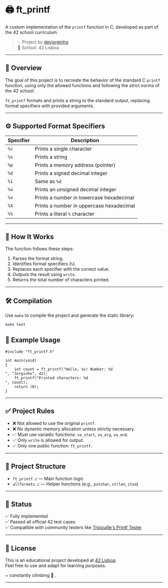 # 🖨️ ft_printf

A custom implementation of the `printf` function in C, developed as part of the 42 school curriculum.

> 💡 Project by [devjorginho](https://github.com/devjorginho)  
> 🏫 School: 42 Lisboa

---

## 📌 Overview

The goal of this project is to recreate the behavior of the standard C `printf` function, using only the allowed functions and following the strict norms of the 42 school.

`ft_printf` formats and prints a string to the standard output, replacing format specifiers with provided arguments.

---

## ⚙️ Supported Format Specifiers

| Specifier | Description                            |
|-----------|----------------------------------------|
| `%c`      | Prints a single character              |
| `%s`      | Prints a string                        |
| `%p`      | Prints a memory address (pointer)      |
| `%d`      | Prints a signed decimal integer        |
| `%i`      | Same as `%d`                           |
| `%u`      | Prints an unsigned decimal integer     |
| `%x`      | Prints a number in lowercase hexadecimal |
| `%X`      | Prints a number in uppercase hexadecimal |
| `%%`      | Prints a literal `%` character         |

---

## 🧠 How It Works

The function follows these steps:

1. Parses the format string.
2. Identifies format specifiers (`%`).
3. Replaces each specifier with the correct value.
4. Outputs the result using `write`.
5. Returns the total number of characters printed.

---

## 🛠️ Compilation

Use `make` to compile the project and generate the static library:

```bash
make test
```

## 🧪 Example Usage
```
#include "ft_printf.h"

int main(void)
{
	int count = ft_printf("Hello, %s! Number: %d
", "Jorginho", 42);
	ft_printf("Printed characters: %d
", count);
	return (0);
}
```


---

## ✅ Project Rules

- ❌ Not allowed to use the original `printf`.
- ❌ No dynamic memory allocation unless strictly necessary.
- ✅ Must use variadic functions: `va_start`, `va_arg`, `va_end`.
- ✅ Only `write` is allowed for output.
- ✅ Only one public function: `ft_printf`.

---

## 📁 Project Structure

- `ft_printf.c` — Main function logic
- `allformats.c` — Helper functions (e.g., `putchar`, `strlen`, `itoa`)
---

## 🚀 Status

✅ Fully implemented  
✅ Passed all official 42 test cases  
✅ Compatible with community testers like [Tripouille's Printf Tester](https://github.com/Tripouille/printfTester)

---

## 📜 License

This is an educational project developed at [42 Lisboa](https://42lisboa.com).  
Feel free to use and adapt for learning purposes.  

~ constantly climbing 🚀 .

---
